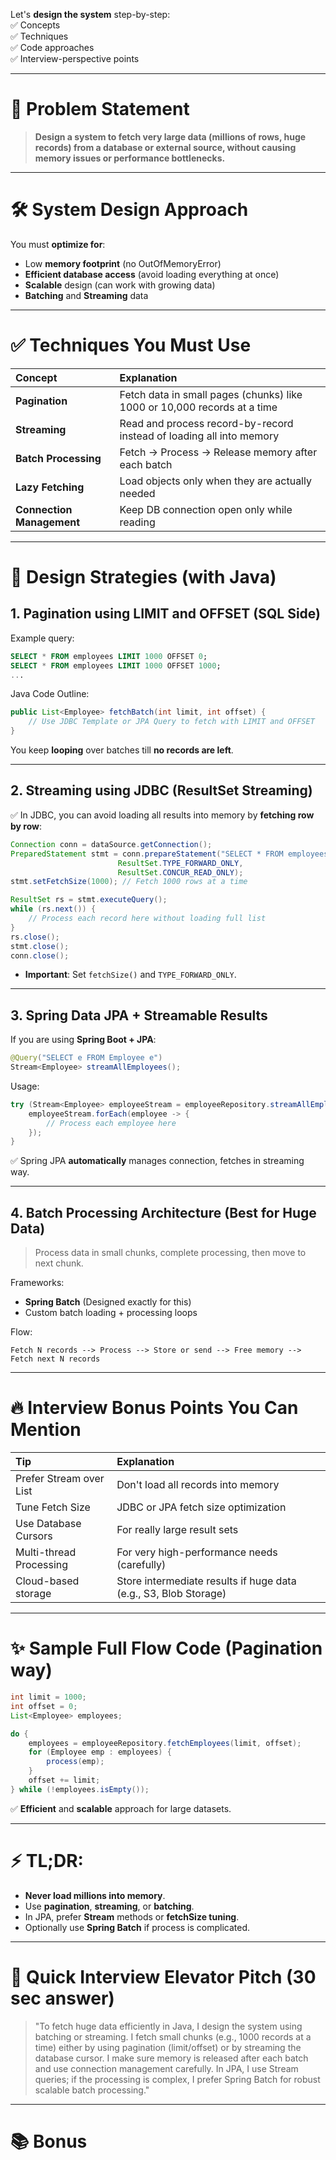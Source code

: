 Let's **design the system** step-by-step:  
✅ Concepts  
✅ Techniques  
✅ Code approaches  
✅ Interview-perspective points

---

# 🚀 Problem Statement

> **Design a system to fetch very large data (millions of rows, huge records) from a database or external source, without causing memory issues or performance bottlenecks.**

---

# 🛠 System Design Approach

You must **optimize for**:
- Low **memory footprint** (no OutOfMemoryError)
- **Efficient database access** (avoid loading everything at once)
- **Scalable** design (can work with growing data)
- **Batching** and **Streaming** data

---

# ✅ Techniques You Must Use

| Concept | Explanation |
|:---|:---|
| **Pagination** | Fetch data in small pages (chunks) like 1000 or 10,000 records at a time |
| **Streaming** | Read and process record-by-record instead of loading all into memory |
| **Batch Processing** | Fetch -> Process -> Release memory after each batch |
| **Lazy Fetching** | Load objects only when they are actually needed |
| **Connection Management** | Keep DB connection open only while reading |

---

# 🧠 Design Strategies (with Java)

## 1. **Pagination using LIMIT and OFFSET (SQL Side)**

Example query:
```sql
SELECT * FROM employees LIMIT 1000 OFFSET 0;
SELECT * FROM employees LIMIT 1000 OFFSET 1000;
...
```

Java Code Outline:

```java
public List<Employee> fetchBatch(int limit, int offset) {
    // Use JDBC Template or JPA Query to fetch with LIMIT and OFFSET
}
```

You keep **looping** over batches till **no records are left**.

---

## 2. **Streaming using JDBC (ResultSet Streaming)**

✅ In JDBC, you can avoid loading all results into memory by **fetching row by row**:

```java
Connection conn = dataSource.getConnection();
PreparedStatement stmt = conn.prepareStatement("SELECT * FROM employees", 
                        ResultSet.TYPE_FORWARD_ONLY,
                        ResultSet.CONCUR_READ_ONLY);
stmt.setFetchSize(1000); // Fetch 1000 rows at a time

ResultSet rs = stmt.executeQuery();
while (rs.next()) {
    // Process each record here without loading full list
}
rs.close();
stmt.close();
conn.close();
```
- **Important**: Set `fetchSize()` and `TYPE_FORWARD_ONLY`.

---

## 3. **Spring Data JPA + Streamable Results**

If you are using **Spring Boot + JPA**:

```java
@Query("SELECT e FROM Employee e")
Stream<Employee> streamAllEmployees();
```

Usage:

```java
try (Stream<Employee> employeeStream = employeeRepository.streamAllEmployees()) {
    employeeStream.forEach(employee -> {
        // Process each employee here
    });
}
```

✅ Spring JPA **automatically** manages connection, fetches in streaming way.

---

## 4. **Batch Processing Architecture (Best for Huge Data)**

> Process data in small chunks, complete processing, then move to next chunk.

Frameworks:
- **Spring Batch** (Designed exactly for this)
- Custom batch loading + processing loops

Flow:

```text
Fetch N records --> Process --> Store or send --> Free memory --> Fetch next N records
```

---

# 🔥 Interview Bonus Points You Can Mention

| Tip | Explanation |
|:---|:---|
| Prefer Stream over List | Don't load all records into memory |
| Tune Fetch Size | JDBC or JPA fetch size optimization |
| Use Database Cursors | For really large result sets |
| Multi-thread Processing | For very high-performance needs (carefully) |
| Cloud-based storage | Store intermediate results if huge data (e.g., S3, Blob Storage) |

---

# ✨ Sample Full Flow Code (Pagination way)

```java
int limit = 1000;
int offset = 0;
List<Employee> employees;

do {
    employees = employeeRepository.fetchEmployees(limit, offset);
    for (Employee emp : employees) {
        process(emp);
    }
    offset += limit;
} while (!employees.isEmpty());
```

✅ **Efficient** and **scalable** approach for large datasets.

---

# ⚡ TL;DR:

- **Never load millions into memory**.
- Use **pagination**, **streaming**, or **batching**.
- In JPA, prefer **Stream** methods or **fetchSize tuning**.
- Optionally use **Spring Batch** if process is complicated.

---

# 🧠 Quick Interview Elevator Pitch (30 sec answer)

> "To fetch huge data efficiently in Java, I design the system using batching or streaming. I fetch small chunks (e.g., 1000 records at a time) either by using pagination (limit/offset) or by streaming the database cursor. I make sure memory is released after each batch and use connection management carefully. In JPA, I use Stream queries; if the processing is complex, I prefer Spring Batch for robust scalable batch processing."

---

# 📚 Bonus

